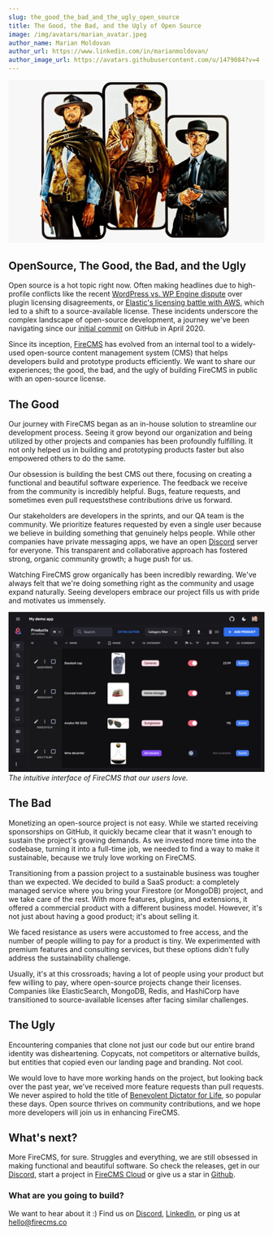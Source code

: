 ```yaml
---
slug: the_good_the_bad_and_the_ugly_open_source
title: The Good, the Bad, and the Ugly of Open Source
image: /img/avatars/marian_avatar.jpeg
author_name: Marian Moldovan
author_url: https://www.linkedin.com/in/marianmoldovan/
author_image_url: https://avatars.githubusercontent.com/u/1479084?v=4
---
```


![The good the bad and the ugly](../static/img/blog/client_eastwood_the_good.jpeg)

## OpenSource, The Good, the Bad, and the Ugly

Open source is a hot topic right now. Often making headlines due to high-profile conflicts like the recent [WordPress vs. WP Engine dispute](https://techcrunch.com/2023/10/20/wordpress-vs-wp-engine-drama-explained/) over plugin licensing disagreements, or [Elastic's licensing battle with AWS](https://www.thestack.technology/the-big-interview-their-product-sucked-elastic-cto-shay-banon-on-suing-aws-and-returning-to-oss/), which led to a shift to a source-available license. These incidents underscore the complex landscape of open-source development, a journey we've been navigating since our [initial commit](https://github.com/firecmsco/firecms/commit/6508f8d7db7e7ae29f493023550271be009b3b89) on GitHub in April 2020.

Since its inception, [FireCMS](https://github.com/firecmsco/firecms) has evolved from an internal tool to a widely-used open-source content management system (CMS) that helps developers build and prototype products efficiently. We want to share our experiences; the good, the bad, and the ugly of building FireCMS in public with an open-source license.

## The Good

Our journey with FireCMS began as an in-house solution to streamline our development process. Seeing it grow beyond our organization and being utilized by other projects and companies has been profoundly fulfilling. It not only helped us in building and prototyping products faster but also empowered others to do the same.

Our obsession is building the best CMS out there, focusing on creating a functional and beautiful software experience. The feedback we receive from the community is incredibly helpful. Bugs, feature requests, and sometimes even pull requeststhese contributions drive us forward.

Our stakeholders are developers in the sprints, and our QA team is the community. We prioritize features requested by even a single user because we believe in building something that genuinely helps people. While other companies have private messaging apps, we have an open [Discord](https://discord.gg/fxy7xsQm3m) server for everyone. This transparent and collaborative approach has fostered strong, organic community growth; a huge push for us. 

Watching FireCMS grow organically has been incredibly rewarding. We've always felt that we're doing something right as the community and usage expand naturally. Seeing developers embrace our project fills us with pride and motivates us immensely.

![FireCMS Dashboard](../static/img/blog/firecms_demo.png)
*The intuitive interface of FireCMS that our users love.*

## The Bad

Monetizing an open-source project is not easy. While we started receiving sponsorships on GitHub, it quickly became clear that it wasn't enough to sustain the project's growing demands. As we invested more time into the codebase, turning it into a full-time job, we needed to find a way to make it sustainable, because we truly love working on FireCMS.

Transitioning from a passion project to a sustainable business was tougher than we expected. We decided to build a SaaS product: a completely managed service where you bring your Firestore (or MongoDB) project, and we take care of the rest. With more features, plugins, and extensions, it offered a commercial product with a different business model. However, it's not just about having a good product; it's about selling it.

We faced resistance as users were accustomed to free access, and the number of people willing to pay for a product is tiny. We experimented with premium features and consulting services, but these options didn't fully address the sustainability challenge.

Usually, it's at this crossroads; having a lot of people using your product but few willing to pay, where open-source projects change their licenses. Companies like ElasticSearch, MongoDB, Redis, and HashiCorp have transitioned to source-available licenses after facing similar challenges.

## The Ugly

Encountering companies that clone not just our code but our entire brand identity was disheartening. Copycats, not competitors or alternative builds, but entities that copied even our landing page and branding. Not cool.

We would love to have more working hands on the project, but looking back over the past year, we've received more feature requests than pull requests. We never aspired to hold the title of [Benevolent Dictator for Life](https://en.wikipedia.org/wiki/Benevolent_dictator_for_life), so popular these days. Open source thrives on community contributions, and we hope more developers will join us in enhancing FireCMS.

## What's next?

More FireCMS, for sure. Struggles and everything, we are still obsessed in making functional and beautiful software. So check the releases, get in our [Discord](https://discord.gg/fxy7xsQm3m), start a project in [FireCMS Cloud](https://app.firecms.co/) or give us a star in [Github](https://github.com/firecmsco/firecms).  

### What are you going to build?

We want to hear about it :) Find us
on [Discord](https://discord.gg/fxy7xsQm3m), [LinkedIn](
https://www.linkedin.com/company/firecms/?originalSubdomain=es),
or ping us at [hello@firecms.co](mailto:hello@firecms.co)
